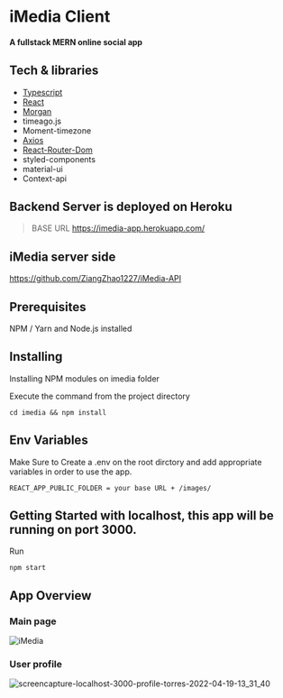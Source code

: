 # iMedia Client 

#### A fullstack MERN online social app

## Tech & libraries

- [Typescript](https://www.typescriptlang.org/)
- [React](https://reactjs.org/)
- [Morgan](https://www.npmjs.com/package/morgan)
- timeago.js
- Moment-timezone
- [Axios](https://axios-http.com/docs/intro)
- [React-Router-Dom](https://v5.reactrouter.com/web/guides/quick-start)
- styled-components
- material-ui
- Context-api

## Backend Server is deployed on Heroku

> BASE URL
> https://imedia-app.herokuapp.com/

## iMedia server side

https://github.com/ZiangZhao1227/iMedia-API

## Prerequisites

NPM / Yarn and Node.js installed

## Installing

Installing NPM modules on imedia folder

Execute the command from the project directory

```
cd imedia && npm install
```

## Env Variables

Make Sure to Create a .env on the root dirctory and add appropriate variables in order to use the app.

```
REACT_APP_PUBLIC_FOLDER = your base URL + /images/
```

## Getting Started with localhost, this app will be running on port 3000.

Run 

``` npm start ```

## App Overview

### Main page
![iMedia](https://user-images.githubusercontent.com/56063269/163984018-bec87785-5234-42ac-9b16-2994b9a0ea3b.png)

### User profile
![screencapture-localhost-3000-profile-torres-2022-04-19-13_31_40](https://user-images.githubusercontent.com/56063269/163985228-fd52a544-55c0-4057-9ca6-5d4b223f2896.png)


